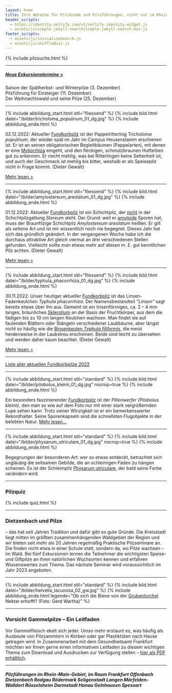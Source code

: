 ```yaml
---
layout: home
title: Ihre Adresse für Pilzkunde und Pilzführungen, nicht nur im Rhein-Main-Gebiet
header_scripts:
  - https://identity.netlify.com/v1/netlify-identity-widget.js
  - assets/js/simple-jekyll-search/simple-jekyll-search.min.js
footer_scripts:
  - assets/js/initializeSearch.js
  - assets/js/shuffleQuiz.js
---
```

{% include pilzsuche.html %}

- - -

##### [Neue Exkursionstermine >](/termine)

Saison der Spätherbst- und Winterpilze (3. Dezember)\
Pilzführung für Einsteiger (11. Dezember)\
Der Weihnachtswald und seine Pilze (25. Dezember)

- - -

{% include abbildung_start.html stil="fliessend" %}
{% include bild.html datei="/bilder/tricholoma_populinum_01_dg.jpg" %}
{% include abbildung_ende.html %}

02.12.2022: Aktueller [Fundkorbpilz](AA "Glossar-") ist der Pappelritterling *Tricholoma populinum*, der wieder spät im Jahr im Campus Heusenstamm erschienen ist. Er ist an seinen obligatorischen Begleitbäumen (Pappelarten), mit denen er eine [Mykorrhiza](Mykorrhiza "Glossar") eingeht, und den fleckigen, schmutzbraunen Hutfarben gut zu erkennen. Er riecht mehlig, was bei Ritterlingen keine Seltenheit ist, und auch der Geschmack ist mehlig bis bitter, weshalb er als Speisepilz nicht in Frage kommt. (Dieter Gewalt)

[Mehr lesen >](/pilze/tricholoma-populinum-pappelritterling)

<div style="clear:  both"></div>

- - -

{% include abbildung_start.html stil="fliessend" %}
{% include bild.html datei="/bilder/amylostereum_areolatum_01_dg.jpg" %}
{% include abbildung_ende.html %}

01.12.2022: Aktueller [Fundkorbpilz](AA "Glossar-") ist ein Schichtpilz, der <ins>nicht</ins> in der Schichtpilzgattung *Stereum* steht. Der Grund: weil er [amyloide](amyloid "Glossar") Sporen hat, muss der Braunfilzige Schichtpilz *Amylostereum areolatum* heißen. Er gilt als seltene Art und ist mir wissentlich noch nie begegnet. Dieses Jahr hat sich das gründlich geändert. In der vergangenen Woche habe ich die durchaus attraktive Art gleich viermal an drei verschiedenen Stellen gefunden. Vielleicht sollte man etwas mehr auf diesen m. E. gut kenntlichen Pilz achten.  (Dieter Gewalt)

[Mehr lesen >](/pilze/amylostereum-areolatum-braunfilziger-schichtpilz)

<div style="clear:  both"></div>

- - -

{% include abbildung_start.html stil="fliessend" %}
{% include bild.html datei="/bilder/typhula_phacorrhiza_01_dg.jpg" %}
{% include abbildung_ende.html %}

30.11.2022: Unser heutiger aktueller [Fundkorbpilz](AA "Glossar-") ist das Linsen-Fadenkeulchen *Typhula phacorrhiza*. Der Namensbestandteil *"Linsen"* sagt bereits etwas über ihn aus. Gemeint ist ein linsenförmiges, ca. 2 – 4 mm langes, bräunliches [Sklerotium](Sklerotium "Glossar") an der Basis der Fruchtkörper, aus dem die fädigen bis zu 10 cm langen Keulchen wachsen. Man findet sie auf faulenden Blättern oder Stängeln verschiedener Laubbäume, aber längst nicht so häufig wie die [Binsenkeulen *Typhula filiformis*](/pilze/typhula-filiformis-binsenkeule), die meist herdenweise in der Laubstreu erscheinen. Beide sind leicht zu übersehen und werden daher kaum beachtet. (Dieter Gewalt)

[Mehr lesen >](/pilze/typhula-phacorrhiza-linsen-fadenkeulchen)

<div style="clear:  both"></div>

- - -

[Liste aller aktuellen Fundkorbpilze 2022](/artikel/liste-aller-aktuellen-fundkorbpilze-2022.html)

- - -

{% include abbildung_start.html stil="standard" %}
{% include bild.html datei="/bilder/pilobolus_kleinii_01_dg.jpg" nocrop=true %}
{% include abbildung_ende.html %}

Ein besonders faszinierender [Fundkorbpilz](AA "Glossar-") ist der *Pillenwerfer (Pilobolus kleinii)*, den man so wie auf dem Foto nur mit einer stark vergrößernden Lupe sehen kann. Trotz seiner Winzigkeit ist er ein bemerkenswerter Rekordhalter. Seine Sporenkapseln sind die schnellsten Flugobjekte in der belebten Natur. [Mehr lesen...](/pilze/pilobolus-kleinii-pillenwerfer)

- - -

{% include abbildung_start.html stil="standard" %}
{% include bild.html datei="/bilder/physarum_utriculare_01_dg.jpg" nocrop=true %}
{% include abbildung_ende.html %}

Begegnungen der besonderen Art: wer so etwas entdeckt, betrachtet sich ungläubig die seltsamen Gebilde, die an schleimigen Fäden zu hängen scheinen. Es ist der Schleimpilz [Physarum utriculare](/pilze/physarum-utriculare-fadenfruchtschleimpilz), der bald seine Farbe verändern wird.

- - -

### Pilzquiz

{% include quiz.html %}

- - -

### Dietzenbach und Pilze

– das hat seit Jahren Tradition und dafür gibt es gute Gründe. Die Kreisstadt liegt mitten im größten zusammenhängenden Waldgebiet der Region und wir bieten seit mehr als 20 Jahren regelmäßig Praktische Pilzseminare an. Die finden nicht etwa in einer Schule statt, sondern da, wo Pilze wachsen – im Wald. Bei fünf Exkursionen lernen die Teilnehmer die wichtigsten Speise- und Giftpilze an ihren natürlichen Wuchsorten kennen und erfahren Wissenswertes zum Thema. Das nächste Seminar wird voraussichtlich im Jahr 2023 angeboten.  

- - -

{% include abbildung_start.html stil="standard" %}
{% include bild.html datei="/bilder/helvella_lacunosa_02_gw.jpg" %}
{% include abbildung_ende.html legende="Ob sich die Biene von der <a href='/pilze/helvella-lacunosa-grubenlorchel'>Grubenlorchel</a> Nektar erhofft?  (Foto: Gerd Wartha)" %}

- - -

### Vorsicht Gammelpilze – Ein Leitfaden

Vor Gammelfleisch ekelt sich jeder. Umso mehr erstaunt es, was häufig als Ausbeute von Pilzsammlern in Körben oder gar Plastiktüten nach Hause getragen wird. In Zusammenarbeit mit dem Gesundheitsamt Frankfurt möchten wir Ihnen gerne einen informativen Leitfaden zu diesem wichtigen Thema zum Download und Ausdrucken zur Verfügung stellen – [hier als PDF erhältlich](/assets/docs/Fundkorb.de-Gammelpilze.pdf).

- - -

##### Pilzführungen im Rhein-Main-Gebiet, im Raum Frankfurt Offenbach Dietzenbach Rodgau Rödermark Seligenstadt Langen Mörfelden-Walldort Rüsselsheim Darmstadt Hanau Gelnhausen Spessart